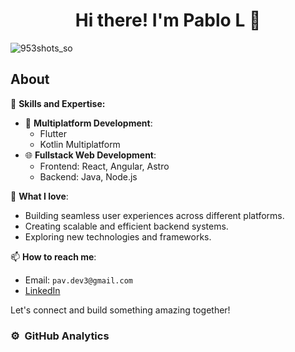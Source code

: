 <div align="center">
<h1 align="center">Hi there! I'm Pablo L 👋</h1>
</div>

![953shots_so](https://github.com/pavDev33/pavDev33/assets/122934574/f7bedeb6-8b06-4e5c-b9c3-e402600d459c)

## About

🚀 **Skills and Expertise:**
- 📱 **Multiplatform Development**:
  - Flutter
  - Kotlin Multiplatform
- 🌐 **Fullstack Web Development**:
  - Frontend: React, Angular, Astro
  - Backend: Java, Node.js

🌟 **What I love**:
- Building seamless user experiences across different platforms.
- Creating scalable and efficient backend systems.
- Exploring new technologies and frameworks.

📫 **How to reach me**:
- Email: `pav.dev3@gmail.com`
- [LinkedIn](https://www.linkedin.com/in/your-linkedin)

Let's connect and build something amazing together!

### ⚙️ &nbsp;GitHub Analytics

